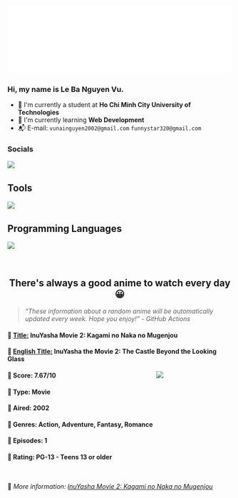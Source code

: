 
<img src="svg/nai.svg" />

<br />

<h3>Hi, my name is <strong>Le Ba Nguyen Vu</strong>.</h3>

- 🏫 I'm currently a student at **Ho Chi Minh City University of Technologies**
- 👀 I'm currently learning **Web Development**
- 📬 E-mail: `vunainguyen2002@gmail.com` `funnystar320@gmail.com`


<h3>Socials</h3>
<a target="_blank" href="https://instagram.com/vu.le1352"><img src="https://img.shields.io/badge/Instagram-%23E4405F.svg?style=for-the-badge&logo=Instagram&logoColor=white" /></a>

<p>
  <h2>Tools</h2>
  <a href="https://skillicons.dev">
    <img src="https://skillicons.dev/icons?i=git,dotnet,mongodb,express,react,nodejs,bootstrap,tailwind,laravel,docker&theme=dark" />
  </a>

  <br />

  <h2>Programming Languages</h2>

  <a href="https://skillicons.dev">
    <img src="https://skillicons.dev/icons?i=javascript,typescript,html,css,cs,php&theme=dark" />
  </a>
</p>

<br />

<h2 align="center">There's always a good anime to watch every day 😀</h2>

<blockquote>
<i>
<q>These information about a random anime will be automatically updated every week. Hope you enjoy!</q> - GitHub Actions
</i>
</blockquote>

<h4>
  <strong>🥭 <u>Title:</u></strong> InuYasha Movie 2: Kagami no Naka no Mugenjou
</h4>

<h4>🌿 <u>English Title:</u> InuYasha the Movie 2: The Castle Beyond the Looking Glass</h4>

<img align="right" width="170" src=https://cdn.myanimelist.net/images/anime/1162/92219.jpg />

<h4>🌱 Score: 7.67/10</h4>

<h4>🌲 Type: Movie</h4>

<h4>🌴 Aired: 2002</h4>

<h4>🌵 Genres: Action, Adventure, Fantasy, Romance</h4>

<h4>🥑 Episodes: 1</h4>

<h4>🍏 Rating: PG-13 - Teens 13 or older</h4>

<br />

🍂 *More information: [InuYasha Movie 2: Kagami no Naka no Mugenjou](https://myanimelist.net/anime/450/InuYasha_Movie_2__Kagami_no_Naka_no_Mugenjou)*
    